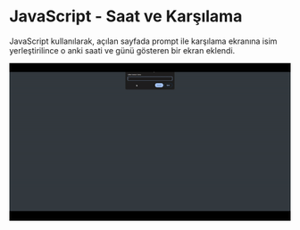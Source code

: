 # JavaScript - Saat ve Karşılama

JavaScript kullanılarak, açılan sayfada prompt ile karşılama ekranına isim yerleştirilince o anki saati ve günü gösteren bir ekran eklendi.

![page preview](images/gif.gif)